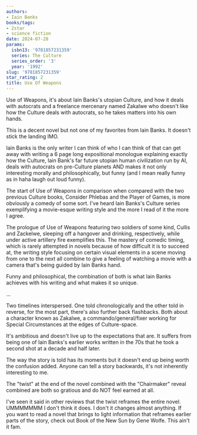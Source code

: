 ```yaml
---
authors:
- Iain Banks
books/tags:
- 2star
- science fiction
date: 2024-07-28
params:
  isbn13: '9781857231359'
  series: The Culture
  series_order: '3'
  year: '1992'
slug: '9781857231359'
star_rating: 2
title: Use Of Weapons
---
```


Use of Weapons, it's about Iain Banks's utopian Culture, and how it deals with autocrats and a freelance mercenary named Zakalwe who doesn't like how the Culture deals with autocrats, so he takes matters into his own hands.

This is a decent novel but not one of my favorites from Iain Banks. It doesn't stick the landing IMO.

<!--more-->

Iain Banks is the only writer I can think of who I can think of that can get away with writing a 6 page long expositional monologue explaining exactly how the Culture, Iain Bank's far future utopian human civilization run by AI, deals with autocrats on pre-Culture planets AND makes it not only interesting morally and philosophically, but funny (and I mean really funny as in haha laugh out loud funny).

The start of Use of Weapons in comparison when compared with the two previous Culture books, Consider Phlebas and the Player of Games, is more obviously a comedy of some sort. I've heard Iain Banks's Culture series exemplifying a movie-esque writing style and the more I read of it the more I agree.

The prologue of Use of Weapons featuring two soldiers of some kind, Cullis and Zackelwe, sleeping off a hangover and drinking, respectively, while under active artillery fire exemplifies this. The mastery of comedic timing, which is rarely attempted in novels because of how difficult it is to succeed at, the writing style focusing on certain visual elements in a scene moving from one to the next all combine to give a feeling of watching a movie with a camera that's being guided by Iain Banks hand.

Funny and philosophical, the combination of both is what Iain Banks achieves with his writing and what makes it so unique.

...

Two timelines interspersed. One told chronologically and the other told in reverse, for the most part, there's also further back flashbacks. Both about a character known as Zakalwe, a commando/general/fixer working for Special Circumstances at the edges of Culture-space.

It's ambitious and doesn't live up to the expectations that are. It suffers from being one of Iain Banks's earlier works written in the 70s that he took a second shot at a decade and half later.

The way the story is told has its moments but it doesn't end up being worth the confusion added. Anyone can tell a story backwards, it's not inherently interesting to me.

The "twist" at the end of the novel combined with the "Chairmaker" reveal combined are both so gratious and do NOT feel earned at all.

I've seen it said in other reviews that the twist reframes the entire novel. UMMMMMMM I don't think it does. I don't it changes almost anything. If you want to read a novel that brings to light information that reframes earlier parts of the story, check out Book of the New Sun by Gene Wolfe. This ain't it fam.